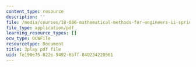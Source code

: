 ```yaml
---
content_type: resource
description: ''
file: /media/courses/18-086-mathematical-methods-for-engineers-ii-spring-2006/fe190e75822e94926bff840234228561_zha1744fTRs.pdf
file_type: application/pdf
learning_resource_types: []
ocw_type: OCWFile
resourcetype: Document
title: 3play pdf file
uid: fe190e75-822e-9492-6bff-840234228561
---
```

